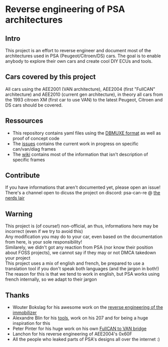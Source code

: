 # Reverse engineering of PSA architectures

## Intro

This project is an effort to reverse engineer and document most of the architectures used in PSA (Peugeot/Citroen/DS) cars.
The goal is to enable anybody to explore their own cars and create cool DIY ECUs and tools.

## Cars covered by this project

All cars using the AEE2001 (VAN architecture), AEE2004 (first "FullCAN" architecture) and AEE2010 (current gen architecture), in theory all cars from the 1993 citroen XM (first car to use VAN) to the latest Peugeot, Citroen and DS cars should be covered.

## Ressources

* This repository contains yaml files using the [DBMUXE format](https://github.com/prototux/PSA-RE/tree/master/dbmuxev/doc) as well as proof of concept code
* The [issues](https://git.prototux.net/reverse-engineering/psa/canbus/-/issues) contains the current work in progress on specific can/van/diag frames
* The [wiki](https://github.com/prototux/PSA-RE/wiki) contains most of the information that isn't description of specific frames

## Contribute

If you have informations that aren't documented yet, please open an issue!
There's a channel open to dicuss the project on discord: psa-can-re @ [the nerds lair](https://discord.gg/uPykZ5W)

## Warning

This project is (of course!) non-official, an thus, informations here may be incorrect (even if we try to avoid this)  
Any modification you may do to your car, even based on the documentation from here, is your sole responsibility!  
Similarely, we didn't got any reaction from PSA (nor know their position about FOSS projects), we cannot say if they may or not DMCA takedown your project  
This project uses a mix of english and french, be prepared to use a translation tool if you don't speak both languages (and the jargon in both!)  
The reason for this is that we tend to work in english, but PSA works using french internally, so we adapt to their jargon

## Thanks

* Wouter Bokslag for his awesome work on the [reverse engineering of the immobilizer](https://fahrplan.events.ccc.de/congress/2019/Fahrplan/events/11020.html)
* Alexandre Blin for his [tools](https://github.com/alexandreblin?tab=repositories), work on his 207 and for being a huge inspiration for this
* Peter Pinter for his huge work on his own [FullCAN to VAN bridge](https://github.com/morcibacsi?tab=repositories)
* Lanchon for his reverse engineering of AEE2004's 0x60F
* All the people who leaked parts of PSA's designs all over the internet :)
